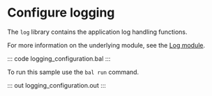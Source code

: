 # Configure logging

The `log` library contains the application log handling functions.

For more information on the underlying module, see the [Log module](https://lib.ballerina.io/ballerina/log/latest/).

::: code logging_configuration.bal :::

To run this sample use the `bal run` command.

::: out logging_configuration.out :::